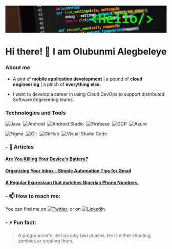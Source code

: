 ![Header](https://github.com/olubunmialegbeleye/olubunmialegbeleye/blob/master/header.png)
# Hi there! 👋 I am Olubunmi Alegbeleye


### About me

- A pint of **mobile application development** | a pound of **cloud engineering** | a pinch of **everything else**. 

- I want to develop a career in using Cloud DevOps to support distributed Software Engineering teams.

### Technologies and Tools
![Java](https://img.shields.io/badge/-Java-05122A?style=flat&logo=Java&logoColor=FFA518)&nbsp;
![Android](https://img.shields.io/badge/-Android-05122A?style=flat&logo=Android&logoColor=3DDC84)&nbsp;
![Android Studio](https://img.shields.io/badge/-Android%20Studio-05122A?style=flat&logo=Android%20Studio&logoColor=3DDC84)&nbsp;
![Firebase](https://img.shields.io/badge/-Firebase-05122A?style=flat&logo=Firebase&logoColor=FFCA28)&nbsp;
![GCP](https://img.shields.io/badge/-GCP-05122A?style=flat&logo=Google%20Cloud&logoColor=4285F4)&nbsp;
![Azure](https://img.shields.io/badge/-Azure-05122A?style=flat&logo=Microsoft%20Azure&logoColor=0078D7)&nbsp;


![Figma](https://img.shields.io/badge/-Figma-05122A?style=flat&logo=Figma&logoColor=F24E1E)&nbsp;
![Git](https://img.shields.io/badge/-Git-05122A?style=flat&logo=git)&nbsp;
![GitHub](https://img.shields.io/badge/-GitHub-05122A?style=flat&logo=github)&nbsp;
![Visual Studio Code](https://img.shields.io/badge/-Visual%20Studio%20Code-05122A?style=flat&logo=visual-studio-code&logoColor=007ACC)&nbsp;

 
### - 📖 Articles
#### [Are You Killing Your Device's Battery?](https://www.linkedin.com/pulse/you-killing-your-devices-battery-olubunmi-alegbeleye/?lipi=urn%3Ali%3Apage%3Ad_flagship3_profile_view_base_post_details%3B%2FeFoTYFOTiKmbiB4j%2FMljA%3D%3D)
#### [Organizing Your Inbox - Simple Automation Tips for Gmail](https://medium.com/@olubunmi.alegbeleye/organizing-your-inbox-simple-automation-tips-for-gmail-b7d5344d0020)
#### [A Regular Expression that matches Nigerian Phone Numbers.](https://olubunmi-alegbeleye.medium.com/a-regular-expression-that-matches-nigerian-phone-numbers-d00fb32b6949)

### - 📫 How to reach me:
You can find me on [![Twitter][1.2]][1], or on [![LinkedIn][2.2]][2].

### - ⚡ Fun fact:
 > A programmer's life has only two phases. He is either shooting zombies or creating them.

<!-- Icons -->

[1.2]: http://i.imgur.com/wWzX9uB.png (twitter icon without padding)
[2.2]: https://raw.githubusercontent.com/MartinHeinz/MartinHeinz/master/linkedin-3-16.png (LinkedIn icon without padding)

<!-- Links to your social media accounts -->

[1]: https://twitter.com/AlegbeleyeBunmi
[2]: https://www.linkedin.com/in/olubunmialegbeleye/
<!--
**olubunmialegbeleye/olubunmialegbeleye** is a ✨ _special_ ✨ repository because its `README.md` (this file) appears on your GitHub profile.

Here are some ideas to get you started:

- 🔭 I’m currently working on ...
- 🌱 I’m currently learning ...
- 👯 I’m looking to collaborate on ...
- 🤔 I’m looking for help with ...
- 💬 Ask me about ...
- 📫 How to reach me: ...
- 😄 Pronouns: ...
- ⚡ Fun fact: ...
-->
